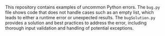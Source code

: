 This repository contains examples of uncommon Python errors.  The `bug.py` file shows code that does not handle cases such as an empty list, which leads to either a runtime error or unexpected results. The `bugSolution.py` provides a solution and best practices to address the error, including thorough input validation and handling of potential exceptions.